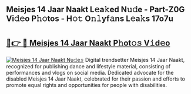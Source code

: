 ## Meisjes 14 Jaar Naakt L𝚎a𝚔ed N𝚞𝚍e - Part-Z0G Vi𝚍𝚎o P𝚑𝚘tos - H𝚘𝚝 O𝚗𝚕yf𝚊ns L𝚎a𝚔s 17o7u

# <h2><a href="http://kf2ocx.oniu.top/?m=Meisjes+14+Jaar+Naakt">🔗👉 🔴 Meisjes 14 Jaar Naakt P𝚑ot𝚘𝚜 V𝚒d𝚎o</a></h2>

[![Meisjes 14 Jaar Naakt Nu𝚍e𝚜](https://i.imgur.com/0qMVB7G.gif)](http://kf2ocx.oniu.top/?m=Meisjes+14+Jaar+Naakt)
Digital trendsetter Meisjes 14 Jaar Naakt, recognized for publishing dance and lifestyle material, consisting of performances and vlogs on social media. Dedicated advocate for the disabled Meisjes 14 Jaar Naakt, celebrated for their passion and efforts to promote equal rights and opportunities for people with disabilities.  
